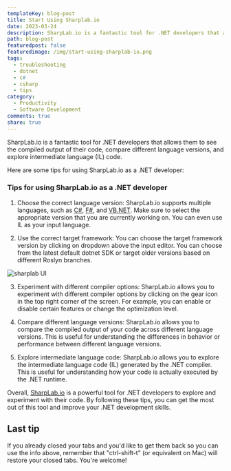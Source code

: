 ```yaml
---
templateKey: blog-post
title: Start Using Sharplab.io
date: 2023-03-24
description: SharpLab.io is a fantastic tool for .NET developers that allows them to see the compiled output of their code, compare different language versions, and explore intermediate language (IL) code. Here are some tips for using SharpLab.io as a .NET developer.
path: blog-post
featuredpost: false
featuredimage: /img/start-using-sharplab-io.png
tags:
  - troubleshooting
  - dotnet
  - c#
  - csharp
  - tips
category:
  - Productivity
  - Software Development
comments: true
share: true
---
```


SharpLab.io is a fantastic tool for .NET developers that allows them to see the compiled output of their code, compare different language versions, and explore intermediate language (IL) code.

Here are some tips for using SharpLab.io as a .NET developer:

### Tips for using SharpLab.io as a .NET developer

1. Choose the correct language version: SharpLab.io supports multiple languages, such as [C#](https://docs.microsoft.com/en-us/dotnet/csharp/), [F#](https://docs.microsoft.com/en-us/dotnet/fsharp/), and [VB.NET](https://docs.microsoft.com/en-us/dotnet/visual-basic/). Make sure to select the appropriate version that you are currently working on. You can even use IL as your input language.

2. Use the correct target framework: You can choose the target framework version by clicking on dropdown above the input editor. You can choose from the latest default dotnet SDK or target older versions based on different Roslyn branches.

![sharplab UI](/img/sharplab-io-choose-roslyn-version.png)

3. Experiment with different compiler options: SharpLab.io allows you to experiment with different compiler options by clicking on the gear icon in the top right corner of the screen. For example, you can enable or disable certain features or change the optimization level.

4. Compare different language versions: SharpLab.io allows you to compare the compiled output of your code across different language versions. This is useful for understanding the differences in behavior or performance between different language versions. 

5. Explore intermediate language code: SharpLab.io allows you to explore the intermediate language code (IL) generated by the .NET compiler. This is useful for understanding how your code is actually executed by the .NET runtime.

Overall, [SharpLab.io](https://sharplab.io/) is a powerful tool for .NET developers to explore and experiment with their code. By following these tips, you can get the most out of this tool and improve your .NET development skills.


## Last tip

If you already closed your tabs and you'd like to get them back so you can use the info above, remember that "ctrl-shift-t" (or equivalent on Mac) will restore your closed tabs. You're welcome!
